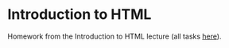 <h1>Introduction to HTML</h1>

Homework from the Introduction to HTML lecture (all tasks <a href = "https://github.com/TelerikAcademy/HTML/tree/master/Topics/02.%20HTML-Fundamentals/homework" target = "_blank">here</a>).
